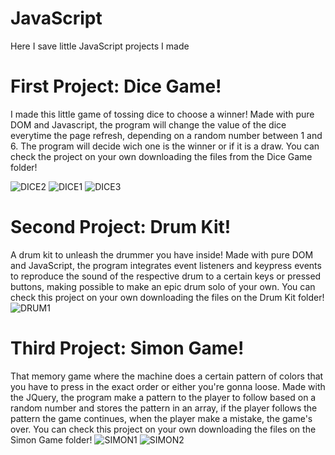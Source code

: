 
# JavaScript
Here I save little JavaScript projects I made

# First Project: Dice Game!
I made this little game of tossing dice to choose a winner!
Made with pure DOM and Javascript, the program will change the value of the dice everytime the page refresh, depending on a random number between 1 and 6.
The program will decide wich one is the winner or if it is a draw. You can check the project on your own downloading the files from the Dice Game folder!

![DICE2](https://github.com/Samuel-Rodriguez28/JavaScript/assets/123322127/a3d41e90-b4ee-45f3-84be-1b66c835b6bb)
![DICE1](https://github.com/Samuel-Rodriguez28/JavaScript/assets/123322127/8b4d16a3-9e27-49be-bc2d-8ab816ab21a7)
![DICE3](https://github.com/Samuel-Rodriguez28/JavaScript/assets/123322127/897f33c6-d0df-460e-8ed9-0f3f06f5a93c)

# Second Project: Drum Kit!
A drum kit to unleash the drummer you have inside!
Made with pure DOM and JavaScript, the program integrates event listeners and keypress events to reproduce the sound of the respective drum to a certain keys or pressed buttons, making possible to make an epic drum solo of your own. You can check this project on your own downloading the files on the Drum Kit folder!
![DRUM1](https://github.com/Samuel-Rodriguez28/JavaScript/assets/123322127/477c7e24-62cf-4a6a-861b-5d35a19c5400)

# 

# Third Project: Simon Game! 
That memory game where the machine does a certain pattern of colors that you have to press in the exact order or either you're gonna loose.
Made with the JQuery, the program make a pattern to the player to follow based on a random number and stores the pattern in an array, if the player follows the pattern the game continues, when the player make a mistake, the game's over. You can check this project on your own downloading the files on the Simon Game folder!
![SIMON1](https://github.com/Samuel-Rodriguez28/JavaScript/assets/123322127/83a2c0d4-7e7b-46bd-be6b-a05b2196db46)
![SIMON2](https://github.com/Samuel-Rodriguez28/JavaScript/assets/123322127/9aa6b708-ab67-4f68-b140-60844724265d)

